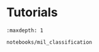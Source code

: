 # Tutorials

<!-- ## Integration

```{toctree}
:maxdepth: 1

notebooks/paired_integration_cite-seq
notebooks/trimodal_integration
``` -->

<!-- ## Prediction -->

```{toctree}
:maxdepth: 1

notebooks/mil_classification
```
